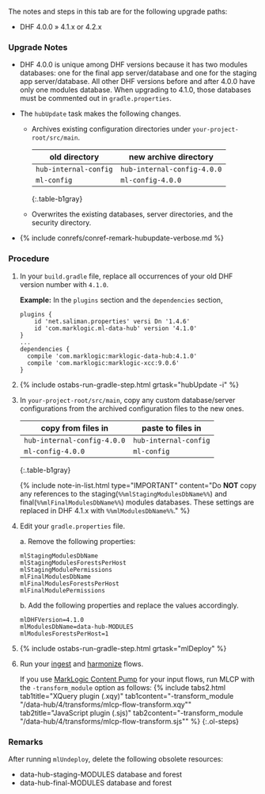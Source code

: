 <div id="DHF400to410" class="tabcontent" markdown="1">

The notes and steps in this tab are for the following upgrade paths:
- DHF 4.0.0 » 4.1.x or 4.2.x


### Upgrade Notes

- DHF 4.0.0 is unique among DHF versions because it has two modules databases: one for the final app server/database and one for the staging app server/database. All other DHF versions before and after 4.0.0 have only one modules database. When upgrading to 4.1.0, those databases must be commented out in `gradle.properties`.

- The `hubUpdate` task makes the following changes.

    - Archives existing configuration directories under `your-project-root/src/main`.

      | old directory | new archive directory |
      |---|---|
      | `hub-internal-config` | `hub-internal-config-4.0.0` |
      | `ml-config` | `ml-config-4.0.0` |
      {:.table-b1gray}

    - Overwrites the existing databases, server directories, and the security directory.

- {% include conrefs/conref-remark-hubupdate-verbose.md %}


### Procedure

1. In your `build.gradle` file, replace all occurrences of your old DHF version number with `4.1.0`.

    **Example:** In the `plugins` section and the `dependencies` section,

      ```
      plugins {
          id 'net.saliman.properties' versi Dn '1.4.6'
          id 'com.marklogic.ml-data-hub' version '4.1.0'
      }
      ...
      dependencies {
        compile 'com.marklogic:marklogic-data-hub:4.1.0'
        compile 'com.marklogic:marklogic-xcc:9.0.6'
      }
      ```

1. {% include ostabs-run-gradle-step.html grtask="hubUpdate -i" %}

1. In `your-project-root/src/main`, copy any custom database/server configurations from the archived configuration files to the new ones.

    | copy from files in | paste to files in |
    |---|---|
    | `hub-internal-config-4.0.0` | `hub-internal-config` |
    | `ml-config-4.0.0` | `ml-config` |
    {:.table-b1gray}

    {% include note-in-list.html type="IMPORTANT" content="Do **NOT** copy any references to the staging(`%%mlStagingModulesDbName%%`) and final(`%%mlFinalModulesDbName%%`) modules databases. These settings are replaced in DHF 4.1.x with `%%mlModulesDbName%%`." %}

1. Edit your `gradle.properties` file.

    a. Remove the following properties: <!-- What are the actual names? -->

      ```
      mlStagingModulesDbName
      mlStagingModulesForestsPerHost
      mlStagingModulePermissions
      mlFinalModulesDbName
      mlFinalModulesForestsPerHost
      mlFinalModulePermissions
      ```

    b. Add the following properties and replace the values accordingly.

      ```
      mlDHFVersion=4.1.0
      mlModulesDbName=data-hub-MODULES
      mlModulesForestsPerHost=1
      ```

1. {% include ostabs-run-gradle-step.html grtask="mlDeploy" %}

1. Run your [ingest]({{site.baseurl}}/ingest/) and [harmonize]({{site.baseurl}}/harmonize/) flows.

    If you use [MarkLogic Content Pump](https://docs.marklogic.com/guide/mlcp) for your input flows, run MLCP with the `-transform_module` option as follows:
      {% include tabs2.html
        tab1title="XQuery plugin (.xqy)"
        tab1content="-transform_module \"/data-hub/4/transforms/mlcp-flow-transform.xqy\""
        tab2title="JavaScript plugin (.sjs)"
        tab2content="-transform_module \"/data-hub/4/transforms/mlcp-flow-transform.sjs\""
      %}
{:.ol-steps}


### Remarks

After running `mlUndeploy`, delete the following obsolete resources:
- data-hub-staging-MODULES database and forest
- data-hub-final-MODULES database and forest
</div>
